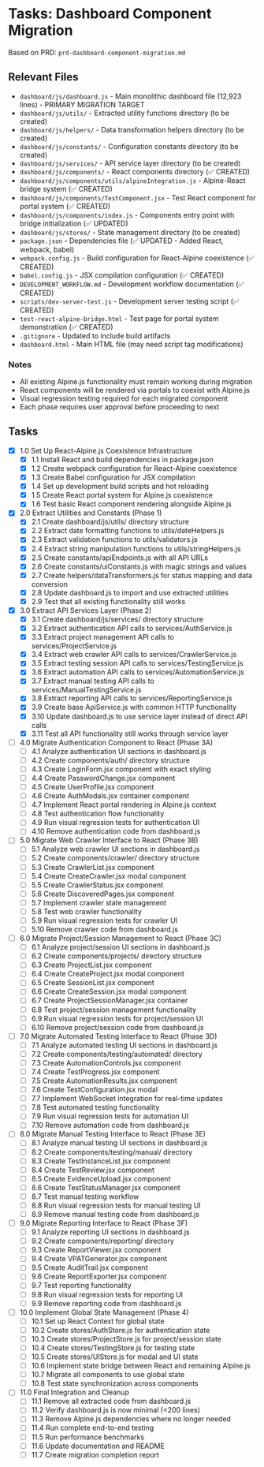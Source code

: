 # Tasks: Dashboard Component Migration

Based on PRD: `prd-dashboard-component-migration.md`

## Relevant Files

- `dashboard/js/dashboard.js` - Main monolithic dashboard file (12,923 lines) - PRIMARY MIGRATION TARGET
- `dashboard/js/utils/` - Extracted utility functions directory (to be created)
- `dashboard/js/helpers/` - Data transformation helpers directory (to be created)
- `dashboard/js/constants/` - Configuration constants directory (to be created)
- `dashboard/js/services/` - API service layer directory (to be created)
- `dashboard/js/components/` - React components directory (✅ CREATED)
- `dashboard/js/components/utils/alpineIntegration.js` - Alpine-React bridge system (✅ CREATED)
- `dashboard/js/components/TestComponent.jsx` - Test React component for portal system (✅ CREATED)
- `dashboard/js/components/index.js` - Components entry point with bridge initialization (✅ UPDATED)
- `dashboard/js/stores/` - State management directory (to be created)
- `package.json` - Dependencies file (✅ UPDATED - Added React, webpack, babel)
- `webpack.config.js` - Build configuration for React-Alpine coexistence (✅ CREATED)
- `babel.config.js` - JSX compilation configuration (✅ CREATED)
- `DEVELOPMENT_WORKFLOW.md` - Development workflow documentation (✅ CREATED)
- `scripts/dev-server-test.js` - Development server testing script (✅ CREATED)
- `test-react-alpine-bridge.html` - Test page for portal system demonstration (✅ CREATED)
- `.gitignore` - Updated to include build artifacts
- `dashboard.html` - Main HTML file (may need script tag modifications)

### Notes

- All existing Alpine.js functionality must remain working during migration
- React components will be rendered via portals to coexist with Alpine.js
- Visual regression testing required for each migrated component
- Each phase requires user approval before proceeding to next

## Tasks

- [x] 1.0 Set Up React-Alpine.js Coexistence Infrastructure
  - [x] 1.1 Install React and build dependencies in package.json
  - [x] 1.2 Create webpack configuration for React-Alpine coexistence
  - [x] 1.3 Create Babel configuration for JSX compilation
  - [x] 1.4 Set up development build scripts and hot reloading
  - [x] 1.5 Create React portal system for Alpine.js coexistence
  - [x] 1.6 Test basic React component rendering alongside Alpine.js
- [x] 2.0 Extract Utilities and Constants (Phase 1)
  - [x] 2.1 Create dashboard/js/utils/ directory structure
  - [x] 2.2 Extract date formatting functions to utils/dateHelpers.js
  - [x] 2.3 Extract validation functions to utils/validators.js
  - [x] 2.4 Extract string manipulation functions to utils/stringHelpers.js
  - [x] 2.5 Create constants/apiEndpoints.js with all API URLs
  - [x] 2.6 Create constants/uiConstants.js with magic strings and values
  - [x] 2.7 Create helpers/dataTransformers.js for status mapping and data conversion
  - [x] 2.8 Update dashboard.js to import and use extracted utilities
  - [x] 2.9 Test that all existing functionality still works
- [x] 3.0 Extract API Services Layer (Phase 2)
  - [x] 3.1 Create dashboard/js/services/ directory structure
  - [x] 3.2 Extract authentication API calls to services/AuthService.js
  - [x] 3.3 Extract project management API calls to services/ProjectService.js
  - [x] 3.4 Extract web crawler API calls to services/CrawlerService.js
  - [x] 3.5 Extract testing session API calls to services/TestingService.js
  - [x] 3.6 Extract automation API calls to services/AutomationService.js
  - [x] 3.7 Extract manual testing API calls to services/ManualTestingService.js
  - [x] 3.8 Extract reporting API calls to services/ReportingService.js
  - [x] 3.9 Create base ApiService.js with common HTTP functionality
  - [x] 3.10 Update dashboard.js to use service layer instead of direct API calls
  - [x] 3.11 Test all API functionality still works through service layer
- [ ] 4.0 Migrate Authentication Component to React (Phase 3A)
  - [ ] 4.1 Analyze authentication UI sections in dashboard.js
  - [ ] 4.2 Create components/auth/ directory structure
  - [ ] 4.3 Create LoginForm.jsx component with exact styling
  - [ ] 4.4 Create PasswordChange.jsx component
  - [ ] 4.5 Create UserProfile.jsx component
  - [ ] 4.6 Create AuthModals.jsx container component
  - [ ] 4.7 Implement React portal rendering in Alpine.js context
  - [ ] 4.8 Test authentication flow functionality
  - [ ] 4.9 Run visual regression tests for authentication UI
  - [ ] 4.10 Remove authentication code from dashboard.js
- [ ] 5.0 Migrate Web Crawler Interface to React (Phase 3B)
  - [ ] 5.1 Analyze web crawler UI sections in dashboard.js
  - [ ] 5.2 Create components/crawler/ directory structure
  - [ ] 5.3 Create CrawlerList.jsx component
  - [ ] 5.4 Create CreateCrawler.jsx modal component
  - [ ] 5.5 Create CrawlerStatus.jsx component
  - [ ] 5.6 Create DiscoveredPages.jsx component
  - [ ] 5.7 Implement crawler state management
  - [ ] 5.8 Test web crawler functionality
  - [ ] 5.9 Run visual regression tests for crawler UI
  - [ ] 5.10 Remove crawler code from dashboard.js
- [ ] 6.0 Migrate Project/Session Management to React (Phase 3C)
  - [ ] 6.1 Analyze project/session UI sections in dashboard.js
  - [ ] 6.2 Create components/projects/ directory structure
  - [ ] 6.3 Create ProjectList.jsx component
  - [ ] 6.4 Create CreateProject.jsx modal component
  - [ ] 6.5 Create SessionList.jsx component
  - [ ] 6.6 Create CreateSession.jsx modal component
  - [ ] 6.7 Create ProjectSessionManager.jsx container
  - [ ] 6.8 Test project/session management functionality
  - [ ] 6.9 Run visual regression tests for project/session UI
  - [ ] 6.10 Remove project/session code from dashboard.js
- [ ] 7.0 Migrate Automated Testing Interface to React (Phase 3D)
  - [ ] 7.1 Analyze automated testing UI sections in dashboard.js
  - [ ] 7.2 Create components/testing/automated/ directory
  - [ ] 7.3 Create AutomationControls.jsx component
  - [ ] 7.4 Create TestProgress.jsx component
  - [ ] 7.5 Create AutomationResults.jsx component
  - [ ] 7.6 Create TestConfiguration.jsx modal
  - [ ] 7.7 Implement WebSocket integration for real-time updates
  - [ ] 7.8 Test automated testing functionality
  - [ ] 7.9 Run visual regression tests for automation UI
  - [ ] 7.10 Remove automation code from dashboard.js
- [ ] 8.0 Migrate Manual Testing Interface to React (Phase 3E)
  - [ ] 8.1 Analyze manual testing UI sections in dashboard.js
  - [ ] 8.2 Create components/testing/manual/ directory
  - [ ] 8.3 Create TestInstanceList.jsx component
  - [ ] 8.4 Create TestReview.jsx component
  - [ ] 8.5 Create EvidenceUpload.jsx component
  - [ ] 8.6 Create TestStatusManager.jsx component
  - [ ] 8.7 Test manual testing workflow
  - [ ] 8.8 Run visual regression tests for manual testing UI
  - [ ] 8.9 Remove manual testing code from dashboard.js
- [ ] 9.0 Migrate Reporting Interface to React (Phase 3F)
  - [ ] 9.1 Analyze reporting UI sections in dashboard.js
  - [ ] 9.2 Create components/reporting/ directory
  - [ ] 9.3 Create ReportViewer.jsx component
  - [ ] 9.4 Create VPATGenerator.jsx component
  - [ ] 9.5 Create AuditTrail.jsx component
  - [ ] 9.6 Create ReportExporter.jsx component
  - [ ] 9.7 Test reporting functionality
  - [ ] 9.8 Run visual regression tests for reporting UI
  - [ ] 9.9 Remove reporting code from dashboard.js
- [ ] 10.0 Implement Global State Management (Phase 4)
  - [ ] 10.1 Set up React Context for global state
  - [ ] 10.2 Create stores/AuthStore.js for authentication state
  - [ ] 10.3 Create stores/ProjectStore.js for project/session state
  - [ ] 10.4 Create stores/TestingStore.js for testing state
  - [ ] 10.5 Create stores/UIStore.js for modal and UI state
  - [ ] 10.6 Implement state bridge between React and remaining Alpine.js
  - [ ] 10.7 Migrate all components to use global state
  - [ ] 10.8 Test state synchronization across components
- [ ] 11.0 Final Integration and Cleanup
  - [ ] 11.1 Remove all extracted code from dashboard.js
  - [ ] 11.2 Verify dashboard.js is now minimal (<200 lines)
  - [ ] 11.3 Remove Alpine.js dependencies where no longer needed
  - [ ] 11.4 Run complete end-to-end testing
  - [ ] 11.5 Run performance benchmarks
  - [ ] 11.6 Update documentation and README
  - [ ] 11.7 Create migration completion report 